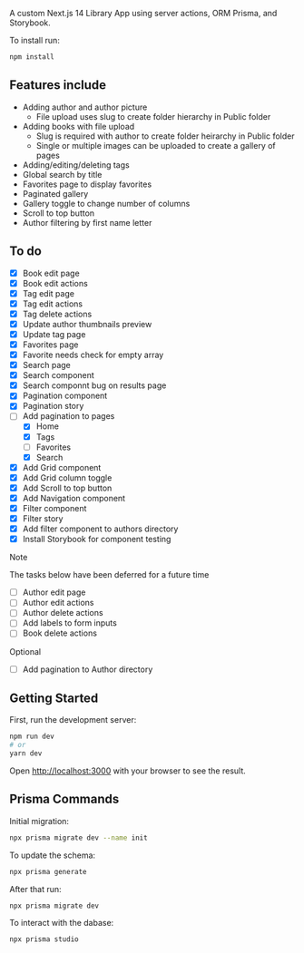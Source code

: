 A custom Next.js 14 Library App using server actions, ORM Prisma, and Storybook.

To install run:
```bash
npm install
```
## Features include
- Adding author and author picture
  - File upload uses slug to create folder hierarchy in Public folder
- Adding books with file upload
  - Slug is required with author to create folder heirarchy in Public folder
  - Single or multiple images can be uploaded to create a gallery of pages
- Adding/editing/deleting tags
- Global search by title
- Favorites page to display favorites
- Paginated gallery
- Gallery toggle to change number of columns
- Scroll to top button
- Author filtering by first name letter

## To do
- [x] Book edit page
- [x] Book edit actions
- [x] Tag edit page
- [x] Tag edit actions
- [x] Tag delete actions
- [x] Update author thumbnails preview
- [x] Update tag page
- [x] Favorites page
- [x] Favorite needs check for empty array
- [x] Search page
- [x] Search component
- [x] Search componnt bug on results page
- [x] Pagination component
- [x] Pagination story
- [ ] Add pagination to pages
  - [x] Home
  - [x] Tags
  - [ ] Favorites
  - [x] Search
- [x] Add Grid component
- [x] Add Grid column toggle
- [x] Add Scroll to top button
- [x] Add Navigation component
- [x] Filter component
- [x] Filter story
- [x] Add filter component to authors directory
- [x] Install Storybook for component testing

> [!NOTE]
> The tasks below have been deferred for a future time
> - [ ] Author edit page
> - [ ] Author edit actions
> - [ ] Author delete actions
> - [ ] Add labels to form inputs
> - [ ] Book delete actions
>
> Optional
> - [ ] Add pagination to Author directory

## Getting Started

First, run the development server:

```bash
npm run dev
# or
yarn dev
```

Open [http://localhost:3000](http://localhost:3000) with your browser to see the result.

## Prisma Commands

Initial migration:
```bash
npx prisma migrate dev --name init
```

To update the schema:
```bash
npx prisma generate
```

After that run:
```bash
npx prisma migrate dev
```

To interact with the dabase:
```bash
npx prisma studio
```
